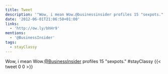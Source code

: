 ```yaml
---
title: Tweet
description: '"Wow, i mean Wow.@businessinsider profiles 15 "sexpots."  #stayClassy"'
date: '2012-06-01T21:06:50+01:00'
links:
  - 'http://ow.ly/bhHr9'
mentions:
  - '@BusinessInsider'
tags:
  - stayClassy
---
```

Wow, i mean Wow.[@BusinessInsider](https://twitter.com/@BusinessInsider) profiles 15 "sexpots."  #stayClassy
      {{< tweet 0 0 >}}
    
